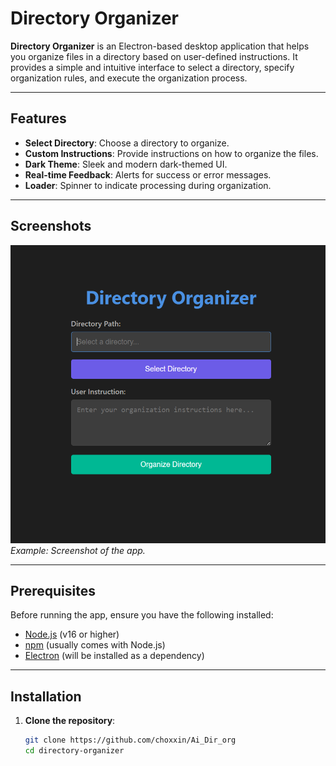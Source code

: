 # Directory Organizer

**Directory Organizer** is an Electron-based desktop application that helps you organize files in a directory based on user-defined instructions. It provides a simple and intuitive interface to select a directory, specify organization rules, and execute the organization process.

---

## Features

- **Select Directory**: Choose a directory to organize.
- **Custom Instructions**: Provide instructions on how to organize the files.
- **Dark Theme**: Sleek and modern dark-themed UI.
- **Real-time Feedback**: Alerts for success or error messages.
- **Loader**: Spinner to indicate processing during organization.

---

## Screenshots

![Directory Organizer Screenshot](image.png)  
_Example: Screenshot of the app._

---

## Prerequisites

Before running the app, ensure you have the following installed:

- [Node.js](https://nodejs.org/) (v16 or higher)
- [npm](https://www.npmjs.com/) (usually comes with Node.js)
- [Electron](https://www.electronjs.org/) (will be installed as a dependency)

---

## Installation

1. **Clone the repository**:
   ```bash
   git clone https://github.com/choxxin/Ai_Dir_org
   cd directory-organizer
   ```
